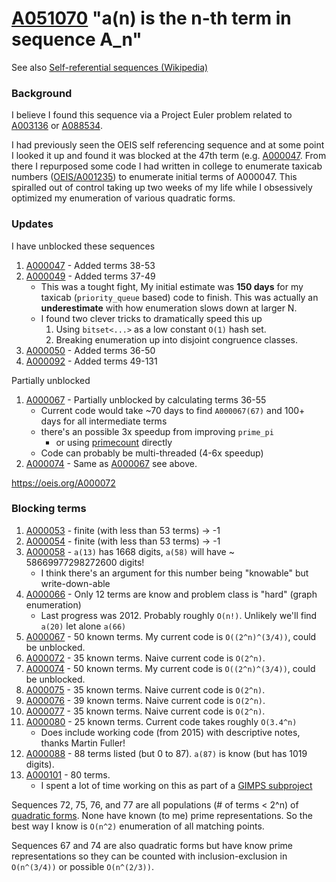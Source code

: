# [A051070](https://oeis.org/A051070) "a(n) is the n-th term in sequence A_n"

See also [Self-referential sequences (Wikipedia)](
https://en.wikipedia.org/wiki/On-Line_Encyclopedia_of_Integer_Sequences#Self-referential_sequences)


### Background

I believe I found this sequence via a Project Euler problem related to
[A003136](https://oeis.org/A003136) or [A088534](https://oeis.org/A088534).

I had previously seen the OEIS self referencing sequence and at some point I looked it up and found
it was blocked at the 47th term (e.g. [A000047](https://oeis.org/A000047). From there I repurposed
some code I had written in college to enumerate taxicab numbers ([OEIS/A001235](../A001235)) to
enumerate initial terms of A000047. This spiralled out of control taking up two weeks of my life
while I obsessively optimized my enumeration of various quadratic forms.


### Updates

I have unblocked these sequences

1. [A000047](https://oeis.org/A000047) - Added terms 38-53
1. [A000049](https://oeis.org/A000049) - Added terms 37-49
    * This was a tought fight, My initial estimate was **150 days** for my taxicab
      (`priority_queue` based) code to finish. This was actually an **underestimate** with
      how enumeration slows down at larger N.
    * I found two clever tricks to dramatically speed this up
        1. Using `bitset<...>` as a low constant `O(1)` hash set.
        2. Breaking enumeration up into disjoint congruence classes.
1. [A000050](https://oeis.org/A000050) - Added terms 36-50
1. [A000092](https://oeis.org/A000092) - Added terms 49-131

Partially unblocked

1. [A000067](https://oeis.org/A000067) - Partially unblocked by calculating terms 36-55
    * Current code would take ~70 days to find `A000067(67)` and 100+ days for all intermediate terms
    * there's an possible 3x speedup from improving `prime_pi`
        * or using [primecount](https://github.com/kimwalisch/primecount) directly
    * Code can probably be multi-threaded (4-6x speedup)
1. [A000074](https://oeis.org/A000074) - Same as [A000067](https://oeis.org/A000067) see above.

https://oeis.org/A000072


### Blocking terms

1. [A000053](https://oeis.org/A000053) - finite (with less than 53 terms) -> -1
1. [A000054](https://oeis.org/A000054) - finite (with less than 53 terms) -> -1
1. [A000058](https://oeis.org/A000058) - `a(13)` has 1668 digits, `a(58)` will have ~ 58669977298272600 digits!
    * I think there's an argument for this number being "knowable" but write-down-able
1. [A000066](https://oeis.org/A000066) - Only 12 terms are know and problem class is "hard" (graph enumeration)
    * Last progress was 2012. Probably roughly `O(n!)`.
    Unlikely we'll find `a(20)` let alone `a(66)`
1. [A000067](https://oeis.org/A000067) - 50 known terms. My current code is `O((2^n)^(3/4))`, could be unblocked.
1. [A000072](https://oeis.org/A000072) - 35 known terms. Naive current code is `O(2^n)`.
1. [A000074](https://oeis.org/A000074) - 50 known terms. My current code is `O((2^n)^(3/4))`, could be unblocked.
1. [A000075](https://oeis.org/A000075) - 35 known terms. Naive current code is `O(2^n)`.
1. [A000076](https://oeis.org/A000076) - 39 known terms. Naive current code is `O(2^n)`.
1. [A000077](https://oeis.org/A000077) - 35 known terms. Naive current code is `O(2^n)`.
1. [A000080](https://oeis.org/A000080) - 25 known terms. Current code takes roughly `O(3.4^n)`
    * Does include working code (from 2015) with descriptive notes, thanks Martin Fuller!
1. [A000088](https://oeis.org/A000088) - 88 terms listed (but 0 to 87). `a(87)` is know (but has 1019 digits).
1. [A000101](https://oeis.org/A000101) - 80 terms.
    * I spent a lot of time working on this as part of a [GIMPS subproject](
https://www.mersenneforum.org/forumdisplay.php?f=131)

Sequences 72, 75, 76, and 77 are all populations (# of terms < 2^n) of
[quadratic forms](https://oeis.org/wiki/Index_to_OEIS:_Section_Qua#quadpop).
None have known (to me) prime representations. So the best way I know is
`O(n^2)` enumeration of all matching points.

Sequences 67 and 74 are also quadratic forms
but have know prime representations so they can be counted with
inclusion-exclusion in `O(n^(3/4))` or possible `O(n^(2/3))`.

